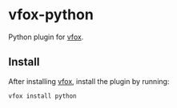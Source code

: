 # vfox-python
Python plugin for [vfox](https://vfox.lhan.me/).


## Install

After installing [vfox](https://github.com/version-fox/vfox), install the plugin by running:

```bash
vfox install python
```
